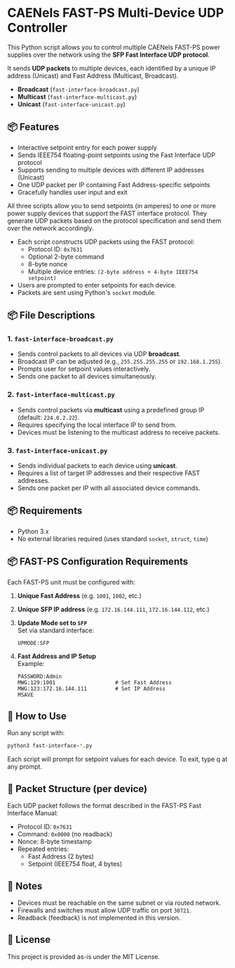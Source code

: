 
# CAENels FAST-PS Multi-Device UDP Controller

This Python script allows you to control multiple CAENels FAST-PS power supplies over the network using the **SFP Fast Interface UDP protocol**.

It sends **UDP packets** to multiple devices, each identified by a unique IP address (Unicast) and Fast Address (Multicast, Broadcast).

- **Broadcast** (`fast-interface-broadcast.py`)
- **Multicast** (`fast-interface-multicast.py`)
- **Unicast** (`fast-interface-unicast.py`)

## 📦 Features

- Interactive setpoint entry for each power supply
- Sends IEEE754 floating-point setpoints using the Fast Interface UDP protocol
- Supports sending to multiple devices with different IP addresses (Unicast)
- One UDP packet per IP containing Fast Address-specific setpoints
- Gracefully handles user input and exit

All three scripts allow you to send setpoints (in amperes) to one or more power supply devices that support the FAST interface protocol. They generate UDP packets based on the protocol specification and send them over the network accordingly.

- Each script constructs UDP packets using the FAST protocol:
  - Protocol ID: `0x7631`
  - Optional 2-byte command
  - 8-byte nonce
  - Multiple device entries: `(2-byte address + 4-byte IEEE754 setpoint)`
- Users are prompted to enter setpoints for each device.
- Packets are sent using Python's `socket` module.

## 📦 File Descriptions

### 1. `fast-interface-broadcast.py`

- Sends control packets to all devices via UDP **broadcast**.
- Broadcast IP can be adjusted (e.g., `255.255.255.255` or `192.168.1.255`).
- Prompts user for setpoint values interactively.
- Sends one packet to all devices simultaneously.

### 2. `fast-interface-multicast.py`

- Sends control packets via **multicast** using a predefined group IP (default: `224.0.2.22`).
- Requires specifying the local interface IP to send from.
- Devices must be listening to the multicast address to receive packets.

### 3. `fast-interface-unicast.py`

- Sends individual packets to each device using **unicast**.
- Requires a list of target IP addresses and their respective FAST addresses.
- Sends one packet per IP with all associated device commands.

## 📦 Requirements

- Python 3.x
- No external libraries required (uses standard `socket`, `struct`, `time`)

## 📦 FAST-PS Configuration Requirements

Each FAST-PS unit must be configured with:

1. **Unique Fast Address** (e.g. `1001`, `1002`, etc.)
2. **Unique SFP IP address** (e.g. `172.16.144.111`, `172.16.144.112`, etc.)
3. **Update Mode set to `SFP`**  
   Set via standard interface:
   ```
   UPMODE:SFP
   ```

4. **Fast Address and IP Setup**  
   Example:
   ```
   PASSWORD:Admin
   MWG:129:1001                   # Set Fast Address
   MWG:123:172.16.144.111         # Set IP Address
   MSAVE   
   ```

## 🚀 How to Use

Run any script with:
   ```bash
   python3 fast-interface-*.py
   ```
Each script will prompt for setpoint values for each device. To exit, type q at any prompt.



## 📄 Packet Structure (per device)

Each UDP packet follows the format described in the FAST-PS Fast Interface Manual:

- Protocol ID: `0x7631`
- Command: `0x0000` (no readback)
- Nonce: 8-byte timestamp
- Repeated entries:
    - Fast Address (2 bytes)
    - Setpoint (IEEE754 float, 4 bytes)

## 📌 Notes

- Devices must be reachable on the same subnet or via routed network.
- Firewalls and switches must allow UDP traffic on port `30721`.
- Readback (feedback) is not implemented in this version.

## 🧾 License

This project is provided as-is under the MIT License.
